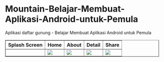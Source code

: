 # Mountain-Belajar-Membuat-Aplikasi-Android-untuk-Pemula
Aplikasi daftar gunung - Belajar Membuat Aplikasi Android untuk Pemula
    <table cellpandding="15" cellspacing="5" border="1">
      <thead>
        <tr>
          <th>Splash Screen</th>
          <th>Home</th>
          <th>About</th>
          <th>Detail</th>
          <th>Share</th>
        </tr>
      </thead>
      <tbody>
        <tr>
          <td><img src=""/></td>
          <td><img src="./img/home.png"/></td>
          <td><img src="./img/About.png"/></td>
          <td><img src="./img/Detail.png"/></td>
          <td><img src="./img/share.png"/></td>
        </tr>
      </tbody>
    </table>
